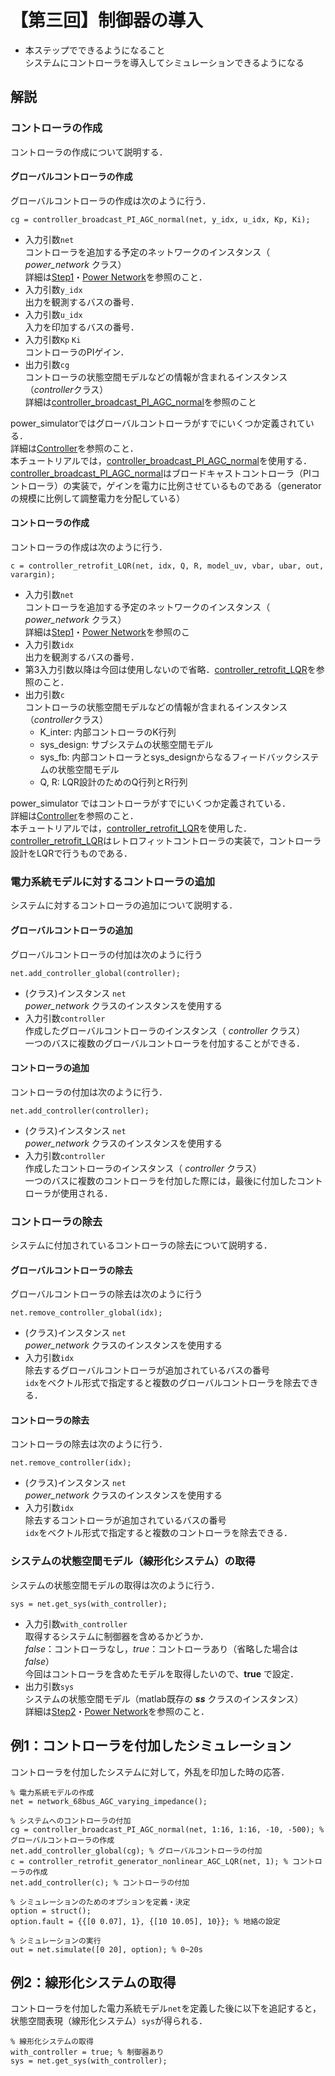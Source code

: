 # 【第三回】制御器の導入

- 本ステップでできるようになること  
    システムにコントローラを導入してシミュレーションできるようになる


## 解説
### コントローラの作成

コントローラの作成について説明する．  


#### グローバルコントローラの作成

グローバルコントローラの作成は次のように行う．
```
cg = controller_broadcast_PI_AGC_normal(net, y_idx, u_idx, Kp, Ki);
```

- 入力引数`net`  
    コントローラを追加する予定のネットワークのインスタンス（ *power_network* クラス）  
    詳細は[Step1](../step1)・[Power Network](../../Docs/power_network)を参照のこと．
- 入力引数`y_idx`  
    出力を観測するバスの番号．
- 入力引数`u_idx`  
    入力を印加するバスの番号．
- 入力引数`Kp` `Ki`  
    コントローラのPIゲイン．
- 出力引数`cg`  
    コントローラの状態空間モデルなどの情報が含まれるインスタンス（*controller*クラス）  
    詳細は[controller_broadcast_PI_AGC_normal](../../Docs/controller/#controller_broadcast_pi_agc_normal)を参照のこと

power_simulatorではグローバルコントローラがすでにいくつか定義されている．  
詳細は[Controller](../../Docs/controller)を参照のこと．  
本チュートリアルでは，[controller_broadcast_PI_AGC_normal](../../Docs/controller/#controller_broadcast_pi_agc_normal)を使用する．  
[controller_broadcast_PI_AGC_normal](../../Docs/controller/#controller_broadcast_pi_agc_normal)はブロードキャストコントローラ（PIコントローラ）の実装で，ゲインを電力に比例させているものである（generatorの規模に比例して調整電力を分配している）

#### コントローラの作成

コントローラの作成は次のように行う．
```
c = controller_retrofit_LQR(net, idx, Q, R, model_uv, vbar, ubar, out, varargin);
```

- 入力引数`net`  
    コントローラを追加する予定のネットワークのインスタンス（ *power_network* クラス）  
    詳細は[Step1](../step1)・[Power Network](../../Docs/power_network)を参照のこ
- 入力引数`idx`  
    出力を観測するバスの番号．
- 第3入力引数以降は今回は使用しないので省略．[controller_retrofit_LQR](../../Docs/controller/#controller_retrofit_lqr)を参照のこと．
- 出力引数`c`  
    コントローラの状態空間モデルなどの情報が含まれるインスタンス（*controller*クラス）
    - K_inter: 内部コントローラのK行列
    - sys_design: サブシステムの状態空間モデル
    - sys_fb: 内部コントローラとsys_designからなるフィードバックシステムの状態空間モデル
    - Q, R: LQR設計のためのQ行列とR行列

power_simulator ではコントローラがすでにいくつか定義されている．  
詳細は[Controller](../../Docs/controller)を参照のこと．  
本チュートリアルでは，[controller_retrofit_LQR](../../Docs/controller/#controller_retrofit_lqr)を使用した．  
[controller_retrofit_LQR](../../Docs/controller/#controller_retrofit_lqr)はレトロフィットコントローラの実装で，コントローラ設計をLQRで行うものである．


### 電力系統モデルに対するコントローラの追加

システムに対するコントローラの追加について説明する．

#### グローバルコントローラの追加

グローバルコントローラの付加は次のように行う
```
net.add_controller_global(controller);
```

- (クラス)インスタンス `net`  
    *power_network* クラスのインスタンスを使用する
- 入力引数`controller`  
    作成したグローバルコントローラのインスタンス（ *controller* クラス）  
    一つのバスに複数のグローバルコントローラを付加することができる．

#### コントローラの追加

コントローラの付加は次のように行う．
```
net.add_controller(controller);
```

- (クラス)インスタンス `net`  
    *power_network* クラスのインスタンスを使用する
- 入力引数`controller`  
    作成したコントローラのインスタンス（ *controller* クラス）  
    一つのバスに複数のコントローラを付加した際には，最後に付加したコントローラが使用される．

### コントローラの除去

システムに付加されているコントローラの除去について説明する．

#### グローバルコントローラの除去

グローバルコントローラの除去は次のように行う
```
net.remove_controller_global(idx);
```

- (クラス)インスタンス `net`  
    *power_network* クラスのインスタンスを使用する
- 入力引数`idx`  
    除去するグローバルコントローラが追加されているバスの番号  
    `idx`をベクトル形式で指定すると複数のグローバルコントローラを除去できる．

#### コントローラの除去

コントローラの除去は次のように行う．
```
net.remove_controller(idx);
```

- (クラス)インスタンス `net`  
    *power_network* クラスのインスタンスを使用する
- 入力引数`idx`  
    除去するコントローラが追加されているバスの番号  
    `idx`をベクトル形式で指定すると複数のコントローラを除去できる．


### システムの状態空間モデル（線形化システム）の取得

システムの状態空間モデルの取得は次のように行う．
```
sys = net.get_sys(with_controller);
```

- 入力引数`with_controller`  
    取得するシステムに制御器を含めるかどうか．  
    *false*：コントローラなし，*true*：コントローラあり（省略した場合は*false*）  
    今回はコントローラを含めたモデルを取得したいので、**true** で設定．
- 出力引数`sys`  
    システムの状態空間モデル（matlab既存の ***ss*** クラスのインスタンス）  
    詳細は[Step2](../step2)・[Power Network](../../Docs/power_network)を参照のこと．


## 例1：コントローラを付加したシミュレーション

コントローラを付加したシステムに対して，外乱を印加した時の応答．
```
% 電力系統モデルの作成
net = network_68bus_AGC_varying_impedance();

% システムへのコントローラの付加
cg = controller_broadcast_PI_AGC_normal(net, 1:16, 1:16, -10, -500); % グローバルコントローラの作成
net.add_controller_global(cg); % グローバルコントローラの付加
c = controller_retrofit_generator_nonlinear_AGC_LQR(net, 1); % コントローラの作成
net.add_controller(c); % コントローラの付加

% シミュレーションのためのオプションを定義・決定
option = struct();
option.fault = {{[0 0.07], 1}, {[10 10.05], 10}}; % 地絡の設定

% シミュレーションの実行
out = net.simulate([0 20], option); % 0~20s
```

## 例2：線形化システムの取得

コントローラを付加した電力系統モデル`net`を定義した後に以下を追記すると，状態空間表現（線形化システム）`sys`が得られる．
```
% 線形化システムの取得
with_controller = true; % 制御器あり
sys = net.get_sys(with_controller);
```
